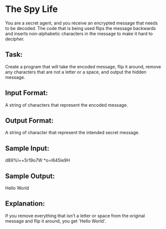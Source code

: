 # The Spy Life  

You are a secret agent, and you receive an encrypted message that needs to be decoded. The code that is being used flips the message backwards and inserts non-alphabetic characters in the message to make it hard to decipher.

## Task: 
Create a program that will take the encoded message, flip it around, remove any characters that are not a letter or a space, and output the hidden message.

## Input Format:  
A string of characters that represent the encoded message.

## Output Format: 
A string of character that represent the intended secret message.

## Sample Input: 
d89%l++5r19o7W *o=l645le9H

## Sample Output: 
Hello World

## Explanation: 
If you remove everything that isn't a letter or space from the original message and flip it around, you get 'Hello World'.